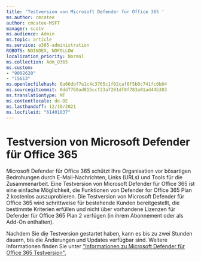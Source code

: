 ```yaml
---
title: 'Testversion von Microsoft Defender für Office 365 '
ms.author: cmcatee
author: cmcatee-MSFT
manager: scotv
ms.audience: Admin
ms.topic: article
ms.service: o365-administration
ROBOTS: NOINDEX, NOFOLLOW
localization_priority: Normal
ms.collection: Adm_O365
ms.custom:
- "9002620"
- "15613"
ms.openlocfilehash: 6a66dbf7e1c4c3765c1f02caf6f5b0c741fc6b04
ms.sourcegitcommit: 0dd7760ad815ccf23a7281df8f783a01ad44b383
ms.translationtype: MT
ms.contentlocale: de-DE
ms.lasthandoff: 12/10/2021
ms.locfileid: "61401037"
---
```

# <a name="microsoft-defender-for-office-365-trial"></a>Testversion von Microsoft Defender für Office 365

Microsoft Defender für Office 365 schützt Ihre Organisation vor bösartigen Bedrohungen durch E-Mail-Nachrichten, Links (URLs) und Tools für die Zusammenarbeit. Eine Testversion von Microsoft Defender für Office 365 ist eine einfache Möglichkeit, die Funktionen von Defender for Office 365 Plan 2 kostenlos auszuprobieren. Die Testversion von Microsoft Defender für Office 365 wird schrittweise für bestehende Kunden bereitgestellt, die bestimmte Kriterien erfüllen und nicht über vorhandene Lizenzen für Defender für Office 365 Plan 2 verfügen (in ihrem Abonnement oder als Add-On enthalten).

Nachdem Sie die Testversion gestartet haben, kann es bis zu zwei Stunden dauern, bis die Änderungen und Updates verfügbar sind. Weitere Informationen finden Sie unter ["Informationen zu Microsoft Defender für Office 365 Testversion".](https://docs.microsoft.com/microsoft-365/security/office-365-security/about-defender-for-office-365-trial)
